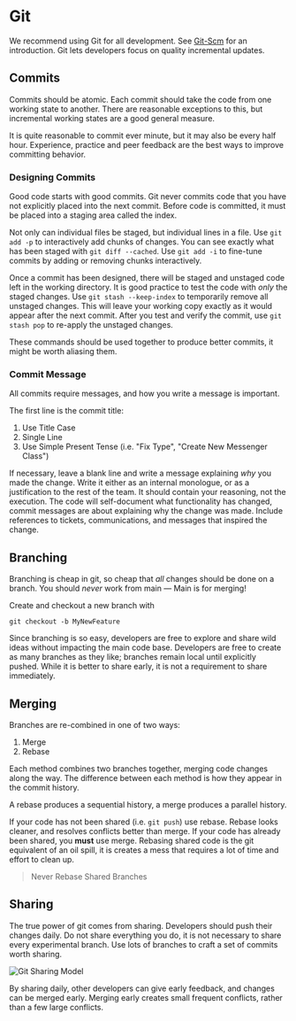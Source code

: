 # Git #

We recommend using Git for all development.
See [Git-Scm](http://git-scm.com/about) for an introduction.
Git lets developers focus on quality incremental updates.

## Commits ##

Commits should be atomic.
Each commit should take the code from one working state to another.
There are reasonable exceptions to this,
but incremental working states are a good general measure.

It is quite reasonable to commit ever minute,
but it may also be every half hour.
Experience, practice and peer feedback are the best ways to improve committing behavior.

### Designing Commits ###

Good code starts with good commits.
Git never commits code that you have not explicitly placed into the next commit.
Before code is committed, it must be placed into a staging area called the index.

Not only can individual files be staged, but individual lines in a file.
Use `git add -p` to interactively add chunks of changes.
You can see exactly what has been staged with `git diff --cached`.
Use `git add -i` to fine-tune commits by adding or removing chunks interactively.

Once a commit has been designed,
there will be staged and unstaged code left in the working directory.
It is good practice to test the code with _only_ the staged changes.
Use `git stash --keep-index` to temporarily remove all unstaged changes.
This will leave your working copy exactly as it would appear after the next commit.
After you test and verify the commit, use `git stash pop` to re-apply the unstaged changes.

These commands should be used together to produce better commits,
it might be worth aliasing them.

### Commit Message ###

All commits require messages, and how you write a message is important.

The first line is the commit title:

1. Use Title Case
2. Single Line
3. Use Simple Present Tense
  (i.e. "Fix Type", "Create New Messenger Class")

If necessary, leave a blank line and write a message explaining _why_ you made the change. 
Write it either as an internal monologue, 
or as a justification to the rest of the team. It should contain your reasoning, not the execution. 
The code will self-document what functionality has changed,
commit messages are about explaining why the change was made.
Include references to tickets, communications, and messages that inspired the change.

## Branching ##

Branching is cheap in git, so cheap that _all_ changes should be done on a branch.
You should _never_ work from main — Main is for merging!

Create and checkout a new branch with 

    git checkout -b MyNewFeature

Since branching is so easy,
developers are free to explore and share wild ideas without impacting the main code base.
Developers are free to create as many branches as they like;
branches remain local until explicitly pushed.
While it is better to share early, it is not a requirement to share immediately.

## Merging ##

Branches are re-combined in one of two ways:

1. Merge
2. Rebase

Each method combines two branches together, merging code changes along the way.
The difference between each method is how they appear in the commit history.

A rebase produces a sequential history, a merge produces a parallel history.

If your code has not been shared (i.e. `git push`) use rebase.
Rebase looks cleaner, and resolves conflicts better than merge.
If your code has already been shared, you **must** use merge.
Rebasing shared code is the git equivalent of an oil spill,
it is creates a mess that requires a lot of time and effort to clean up.

> Never Rebase Shared Branches

## Sharing ##

The true power of git comes from sharing.
Developers should push their changes daily.
Do not share everything you do,
it is not necessary to share every experimental branch.
Use lots of branches to craft a set of commits worth sharing.

![Git Sharing Model](//github.com/jacobgroundwater/My-Blog/raw/master/DistributedTeams/git-sharing.png)

By sharing daily, other developers can give early feedback,
and changes can be merged early.
Merging early creates small frequent conflicts,
rather than a few large conflicts.


